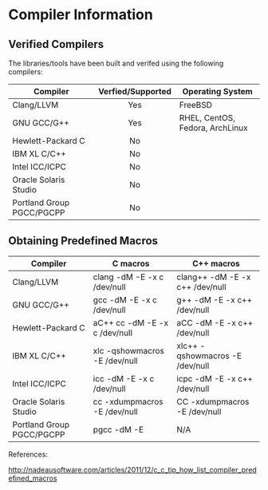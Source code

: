 # Compiler Information #
## Verified Compilers ##
The libraries/tools have been built and verifed using the following compilers:

| Compiler                 | Verfied/Supported  | Operating System                 |
|--------------------------| :-----------------:| ---------------------------------|
|Clang/LLVM	               | Yes	            | FreeBSD                          |
|GNU GCC/G++               | Yes                | RHEL, CentOS, Fedora, ArchLinux  | 
|Hewlett-Packard C         | No	                |                                  |
|IBM XL C/C++	           | No                 |                                  |
|Intel ICC/ICPC	           | No                 |                                  |
|Oracle Solaris Studio     | No                 |                                  |
|Portland Group PGCC/PGCPP | No                 |                                  |

## Obtaining Predefined Macros ##
|Compiler                  | C macros                            | C++ macros  |
| -------------------------| ------------------------------------| -----------------------------------|
|Clang/LLVM	               | clang -dM -E -x c /dev/null	     | clang++ -dM -E -x c++ /dev/null
|GNU GCC/G++               | gcc   -dM -E -x c /dev/null         | g++     -dM -E -x c++ /dev/null
|Hewlett-Packard C         | aC++	cc    -dM -E -x c /dev/null	 | aCC     -dM -E -x c++ /dev/null
|IBM XL C/C++	           | xlc   -qshowmacros -E /dev/null	 | xlc++   -qshowmacros -E /dev/null
|Intel ICC/ICPC	           | icc   -dM -E -x c /dev/null	     | icpc    -dM -E -x c++ /dev/null
|Oracle Solaris Studio     | cc    -xdumpmacros -E /dev/null	 | CC      -xdumpmacros -E /dev/null	
|Portland Group PGCC/PGCPP | pgcc  -dM -E	                     | N/A

References:

http://nadeausoftware.com/articles/2011/12/c_c_tip_how_list_compiler_predefined_macros

